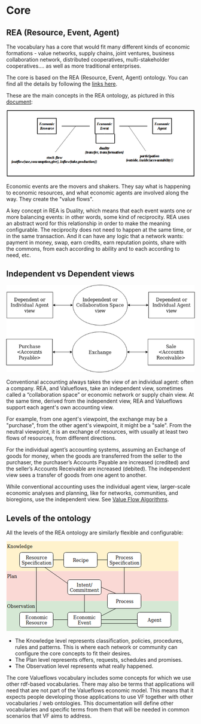# Core

## REA (Resource, Event, Agent)

The vocabulary has a core that would fit many different kinds of economic formations  - value networks, supply chains, joint ventures, business collaboration network, distributed cooperatives, multi-stakeholder cooperatives.... as well as more traditional enterprises.

The core is based on the REA (Resource, Event, Agent) ontology. You can find all the details by following the [links here](../appendix/rea.md).

These are the main concepts in the REA ontology, as pictured in this [document](../linked-docs/The+Ontological+Foundations+of+REA+Enterprise+Information+Systems_2000.pdf):

![REA event](../assets/REA_event.png)

Economic events are the movers and shakers.  They say what is happening to economic resources, and what economic agents are involved along the way.  They create the "value flows".

A key concept in REA is Duality, which means that each event wants one or more balancing events: in other words, some kind of reciprocity.  REA uses an abstract word for this relationship in order to make the meaning configurable. The reciprocity does not need to happen at the same time, or in the same transaction.  And it can have any logic that a network wants: payment in money, swap, earn credits, earn reputation points, share with the commons, from each according to ability and to each according to need, etc.

## Independent vs Dependent views

![independent vs dependent](../assets/REAviews.png)

Conventional accounting always takes the view of an individual agent: often a company. REA, and Valueflows, take an independent view, sometimes called a “collaboration space” or economic network or supply chain view.  At the same time, derived from the independent view, REA and Valueflows support each agent's own accounting view.

For example, from one agent's viewpoint, the exchange may be a "purchase", from the other agent's viewpoint, it might be a "sale". From the neutral viewpoint, it is an exchange of resources, with usually at least two flows of resources, from different directions.

For the individual agent’s accounting systems, assuming an Exchange of goods for money, when the goods are transferred from the seller to the purchaser, the purchaser’s Accounts Payable are increased (credited) and the seller’s Accounts Receivable are increased (debited). The independent view sees a transfer of goods from one agent to another.

While conventional accounting uses the individual agent view, larger-scale economic analyses and planning, like for networks, communities, and bioregions, use the independent view. See [Value Flow Algorithms](../algorithms/overview.md).


## Levels of the ontology

All the levels of the REA ontology are similarly flexible and configurable:

![REA layers](../assets/layers.png)

* The Knowledge level represents classification, policies, procedures, rules and patterns. This is where each network or community can configure the core concepts to fit their desires.
* The Plan level represents offers, requests, schedules and promises.
* The Observation level represents what really happened.

The core Valueflows vocabulary includes some concepts for which we use other rdf-based vocabularies. There may also be terms that applications will need that are not part of the Valueflows economic model. This means that it expects people developing those applications to use VF together with other vocabularies / web ontologies. This documentation will define other vocabularies and specific terms from them that will be needed in common scenarios that VF aims to address.
